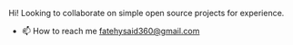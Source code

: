 Hi! Looking to collaborate on simple open source projects for experience.
- 📫 How to reach me fatehysaid360@gmail.com

<!---
fatehysaid/fatehysaid is a ✨ special ✨ repository because its `README.md` (this file) appears on your GitHub profile.
You can click the Preview link to take a look at your changes.
--->

